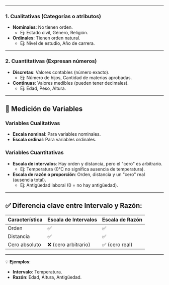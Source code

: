 -- -
### 1. **Cualitativas** (Categorías o atributos)

- **Nominales**: No tienen orden.
    - Ej: Estado civil, Género, Religión.
- **Ordinales**: Tienen orden natural.
    - Ej: Nivel de estudio, Año de carrera.

---

### 2. **Cuantitativas** (Expresan números)

- **Discretas**: Valores contables (número exacto).
    - Ej: Número de hijos, Cantidad de materias aprobadas.
- **Continuas**: Valores medibles (pueden tener decimales).
    - Ej: Edad, Peso, Altura.

---

## 📏 Medición de Variables

### **Variables Cualitativas**

- **Escala nominal**: Para variables nominales.
- **Escala ordinal**: Para variables ordinales.

### **Variables Cuantitativas**

- **Escala de intervalos**: Hay orden y distancia, pero el "cero" es arbitrario.
    - Ej: Temperatura (0°C no significa ausencia de temperatura).
- **Escala de razón o proporción**: Orden, distancia y un "cero" real (ausencia total).
    - Ej: Antigüedad laboral (0 = no hay antigüedad).

---

## ✅ Diferencia clave entre Intervalo y Razón:

| Característica | Escala de Intervalos | Escala de Razón |
| -------------- | -------------------- | --------------- |
| Orden          | ✅                    | ✅               |
| Distancia      | ✅                    | ✅               |
| Cero absoluto  | ❌ (cero arbitrario)  | ✅ (cero real)   |

---

💡 **Ejemplos**:

- **Intervalo**: Temperatura.
- **Razón**: Edad, Altura, Antigüedad.